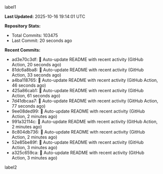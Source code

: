 
label1 
<!-- ACTIVITY_START -->
**Last Updated:** 2025-10-16 19:14:01 UTC

**Repository Stats:**
- Total Commits: 103475
- Last Commit: 20 seconds ago

**Recent Commits:**
- ad3e70c3df: 🤖 Auto-update README with recent activity (GitHub Action, 20 seconds ago)
- 81dc6a8ba8: 🤖 Auto-update README with recent activity (GitHub Action, 33 seconds ago)
- a4ba118765: 🤖 Auto-update README with recent activity (GitHub Action, 46 seconds ago)
- 425a86cab1: 🤖 Auto-update README with recent activity (GitHub Action, 61 seconds ago)
- 7d41dbcaa7: 🤖 Auto-update README with recent activity (GitHub Action, 77 seconds ago)
- 9ee08ded99: 🤖 Auto-update README with recent activity (GitHub Action, 2 minutes ago)
- 991a32114c: 🤖 Auto-update README with recent activity (GitHub Action, 2 minutes ago)
- 8c804db736: 🤖 Auto-update README with recent activity (GitHub Action, 2 minutes ago)
- 52e85be89f: 🤖 Auto-update README with recent activity (GitHub Action, 3 minutes ago)
- a325c659ca: 🤖 Auto-update README with recent activity (GitHub Action, 3 minutes ago)
<!-- ACTIVITY_END -->

label2
